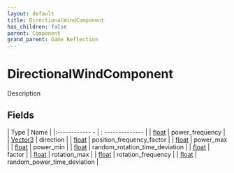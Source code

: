 ```yaml
---
layout: default
title: DirectionalWindComponent
has_children: false
parent: Component
grand_parent: Game Reflection
---
```

# DirectionalWindComponent
Description 

## Fields
| Type | Name |
|:------------ - | : -------------- |
| [float](game-reflection/components/float.md) | power_frequency |
| [Vector3](game-reflection/classes/vector3.md) | direction |
| [float](game-reflection/components/float.md) | position_frequency_factor |
| [float](game-reflection/components/float.md) | power_max |
| [float](game-reflection/components/float.md) | power_min |
| [float](game-reflection/components/float.md) | random_rotation_time_deviation |
| [float](game-reflection/components/float.md) | factor |
| [float](game-reflection/components/float.md) | rotation_max |
| [float](game-reflection/components/float.md) | rotation_frequency |
| [float](game-reflection/components/float.md) | random_power_time_deviation |
